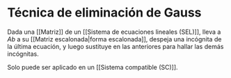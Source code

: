 # Técnica de eliminación de Gauss

Dada una [[Matriz]] de un [[Sistema de ecuaciones lineales (SEL)]], lleva a $Ab$ a su [[Matriz escalonada|forma escalonada]], despeja una incógnita de la última ecuación, y luego sustituye en las anteriores para hallar las demás incógnitas.

Solo puede ser aplicado en un [[Sistema compatible (SC)]].
